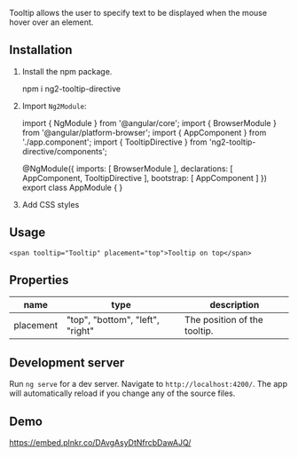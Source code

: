 Tooltip allows the user to specify text to be displayed when the mouse hover over an element.

## Installation

1. Install the npm package.

    npm i ng2-tooltip-directive
        
2. Import `Ng2Module`:

    import { NgModule }         from '@angular/core';
    import { BrowserModule }    from '@angular/platform-browser';
    import { AppComponent }     from './app.component';
    import { TooltipDirective } from 'ng2-tooltip-directive/components';
     
    @NgModule({
        imports:      [ BrowserModule ],
        declarations: [ AppComponent, TooltipDirective ],
        bootstrap:    [ AppComponent ]
    })
    export class AppModule { } 

3. Add CSS styles

## Usage
    
    <span tooltip="Tooltip" placement="top">Tooltip on top</span>

## Properties

| name             | type                                | description                   |
|------------------|-------------------------------------|-------------------------------|
| placement        | "top", "bottom", "left", "right"    | The position of the tooltip.  |

## Development server
Run `ng serve` for a dev server. Navigate to `http://localhost:4200/`. The app will automatically reload if you change any of the source files.

## Demo
https://embed.plnkr.co/DAvgAsyDtNfrcbDawAJQ/